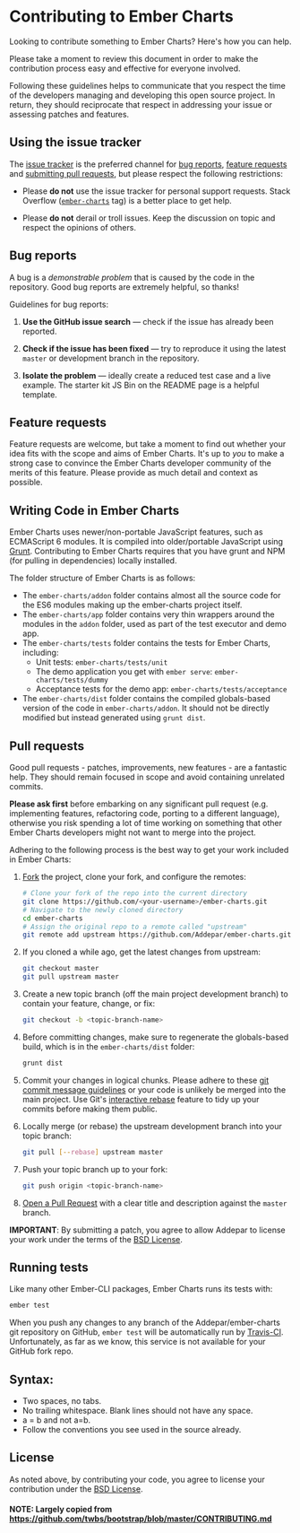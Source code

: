 # Contributing to Ember Charts

Looking to contribute something to Ember Charts? Here's how you can help.

Please take a moment to review this document in order to make the contribution
process easy and effective for everyone involved.

Following these guidelines helps to communicate that you respect the time of
the developers managing and developing this open source project. In return,
they should reciprocate that respect in addressing your issue or assessing
patches and features.


## Using the issue tracker

The [issue tracker](https://github.com/Addepar/ember-charts/issues) is
the preferred channel for [bug reports](#bug-reports),
[feature requests](#feature-requests) and
[submitting pull requests](#pull-requests), but please respect the following
restrictions:

* Please **do not** use the issue tracker for personal support requests.  Stack
  Overflow
  ([`ember-charts`](http://stackoverflow.com/questions/tagged/ember-charts) tag)
  is a better place to get help.

* Please **do not** derail or troll issues. Keep the discussion on topic and
  respect the opinions of others.


## Bug reports

A bug is a _demonstrable problem_ that is caused by the code in the repository.
Good bug reports are extremely helpful, so thanks!

Guidelines for bug reports:

1. **Use the GitHub issue search** &mdash; check if the issue has already been
   reported.

2. **Check if the issue has been fixed** &mdash; try to reproduce it using the
   latest `master` or development branch in the repository.

3. **Isolate the problem** &mdash; ideally create a reduced test
   case and a live example. The starter kit JS Bin on the README page is a
   helpful template.


## Feature requests

Feature requests are welcome, but take a moment to find out whether your idea
fits with the scope and aims of Ember Charts. It's up to *you* to make a strong
case to convince the Ember Charts developer community of the merits of this
feature. Please provide as much detail and context as possible.


## Writing Code in Ember Charts

Ember Charts uses newer/non-portable JavaScript features, such as
ECMAScript 6 modules. It is compiled into older/portable JavaScript
using [Grunt](http://gruntjs.com/). Contributing to Ember Charts
requires that you have grunt and NPM (for pulling in dependencies) locally
installed.

The folder structure of Ember Charts is as follows:

- The `ember-charts/addon` folder contains almost all the source code for the
  ES6 modules making up the ember-charts project itself.
- The `ember-charts/app` folder contains very thin wrappers around the modules
  in the `addon` folder, used as part of the test executor and demo app.
- The `ember-charts/tests` folder contains the tests for Ember Charts, including:
  * Unit tests: `ember-charts/tests/unit`
  * The demo application you get with `ember serve`: `ember-charts/tests/dummy`
  * Acceptance tests for the demo app: `ember-charts/tests/acceptance`
- The `ember-charts/dist` folder contains the compiled globals-based version
  of the code in `ember-charts/addon`. It should not be directly modified
  but instead generated using `grunt dist`.


## Pull requests

Good pull requests - patches, improvements, new features - are a fantastic
help. They should remain focused in scope and avoid containing unrelated
commits.

**Please ask first** before embarking on any significant pull request (e.g.
implementing features, refactoring code, porting to a different language),
otherwise you risk spending a lot of time working on something that
other Ember Charts developers might not want to merge into the project.


Adhering to the following process is the best way to get your work
included in Ember Charts:

1. [Fork](http://help.github.com/fork-a-repo/) the project, clone your fork,
   and configure the remotes:

   ```bash
   # Clone your fork of the repo into the current directory
   git clone https://github.com/<your-username>/ember-charts.git
   # Navigate to the newly cloned directory
   cd ember-charts
   # Assign the original repo to a remote called "upstream"
   git remote add upstream https://github.com/Addepar/ember-charts.git
   ```

2. If you cloned a while ago, get the latest changes from upstream:

   ```bash
   git checkout master
   git pull upstream master
   ```

3. Create a new topic branch (off the main project development branch) to
   contain your feature, change, or fix:

   ```bash
   git checkout -b <topic-branch-name>
   ```

4. Before committing changes, make sure to regenerate the globals-based build,
   which is in the `ember-charts/dist` folder:

   ```bash
   grunt dist
   ```

5. Commit your changes in logical chunks. Please adhere to these [git commit
   message guidelines](http://tbaggery.com/2008/04/19/a-note-about-git-commit-messages.html)
   or your code is unlikely be merged into the main project. Use Git's
   [interactive rebase](https://help.github.com/articles/interactive-rebase)
   feature to tidy up your commits before making them public.

6. Locally merge (or rebase) the upstream development branch into your topic branch:

   ```bash
   git pull [--rebase] upstream master
   ```

7. Push your topic branch up to your fork:

   ```bash
   git push origin <topic-branch-name>
   ```

8. [Open a Pull Request](https://help.github.com/articles/using-pull-requests/)
    with a clear title and description against the `master` branch.

**IMPORTANT**: By submitting a patch, you agree to allow Addepar to
license your work under the terms of the [BSD License](LICENSE.md).


## Running tests

Like many other Ember-CLI packages, Ember Charts runs its tests with:

```bash
ember test
```

When you push any changes to any branch of the Addepar/ember-charts
git repository on GitHub, `ember test` will be automatically run
by [Travis-CI](https://travis-ci.org/Addepar/ember-charts).
Unfortunately, as far as we know, this service is not
available for your GitHub fork repo.


## Syntax:

* Two spaces, no tabs.
* No trailing whitespace. Blank lines should not have any space.
* a = b and not a=b.
* Follow the conventions you see used in the source already.


## License

As noted above, by contributing your code, you agree to license
your contribution under the [BSD License](LICENSE.md).


#### NOTE: Largely copied from https://github.com/twbs/bootstrap/blob/master/CONTRIBUTING.md
